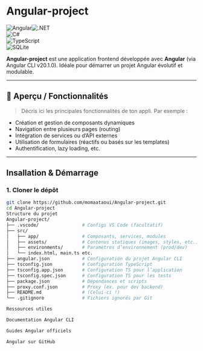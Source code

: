 #  Angular-project
![Angular](https://img.shields.io/badge/Angular-DD0031?style=for-the-badge&logo=angular&logoColor=white)![.NET](https://img.shields.io/badge/.NET-512BD4?style=for-the-badge&logo=dotnet&logoColor=white)  
![C#](https://img.shields.io/badge/C%23-239120?style=for-the-badge&logo=csharp&logoColor=white)  
![TypeScript](https://img.shields.io/badge/TypeScript-3178C6?style=for-the-badge&logo=typescript&logoColor=white)  
![SQLite](https://img.shields.io/badge/SQLite-07405E?style=for-the-badge&logo=sqlite&logoColor=white)  


**Angular-project** est une application frontend développée avec **Angular** (via Angular CLI v20.1.0). Idéale pour démarrer un projet Angular évolutif et modulable.

---

## 🚀 Aperçu / Fonctionnalités

> Décris ici les principales fonctionnalités de ton appli. Par exemple :
- Création et gestion de composants dynamiques
- Navigation entre plusieurs pages (routing)
- Intégration de services ou d’API externes
- Utilisation de formulaires (réactifs ou basés sur les templates)
- Authentification, lazy loading, etc.

---

##  Insallation & Démarrage

### 1. Cloner le dépôt
```bash
git clone https://github.com/momaataoui/Angular-project.git
cd Angular-project
Structure du projet
Angular-project/
├── .vscode/                # Configs VS Code (facultatif)
├── src/
│   ├── app/                # Composants, services, modules
│   ├── assets/             # Contenus statiques (images, styles, etc.)
│   ├── environments/       # Paramètres d’environnement (prod/dev)
│   └── index.html, main.ts etc.
├── angular.json            # Configuration du projet Angular CLI
├── tsconfig.json           # Configuration TypeScript
├── tsconfig.app.json       # Configuration TS pour l’application
├── tsconfig.spec.json      # Configuration TS pour les tests
├── package.json            # Dépendances et scripts
├── proxy.conf.json         # Proxy (ex. pour dev backend)
├── README.md               # (Celui-ci !)
└── .gitignore              # Fichiers ignorés par Git

Ressources utiles

Documentation Angular CLI

Guides Angular officiels

Angular sur GitHub

